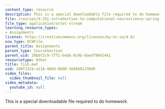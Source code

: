 ```yaml
---
content_type: resource
description: This is a special downloadable file required to do homework.
file: /courses/9-29j-introduction-to-computational-neuroscience-spring-2004/2d8f13cba11848dd0b001694b81230d0_fish.mat
file_type: application/octet-stream
learning_resource_types:
- Assignments
license: https://creativecommons.org/licenses/by-nc-sa/4.0/
ocw_type: OCWFile
parent_title: Assignments
parent_type: CourseSection
parent_uid: 20bbf2c9-77f1-bebb-8c9b-8aedf9842441
resourcetype: Other
title: fish.mat
uid: 2d8f13cb-a118-48dd-0b00-1694b81230d0
video_files:
  video_thumbnail_file: null
video_metadata:
  youtube_id: null
---
```

This is a special downloadable file required to do homework.